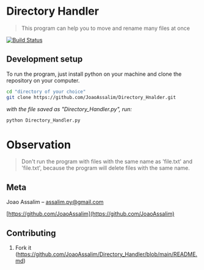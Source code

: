 # Directory Handler
> This program can help you to move and rename many files at once

[![Build Status][travis-image]][travis-url]

## Development setup

To run the program, just install python on your machine and clone the repository on your computer.
```sh
cd "directory of your choice"
git clone https://github.com/JoaoAssalim/Directory_Hnalder.git
```

*with the file saved as "Directory_Handler.py", run:*

```sh
python Directory_Handler.py
```
# Observation
> Don't run the program with files with the same name as 'file.txt' and 'file.txt', because the program will delete files with the same name.


## Meta

Joao Assalim – assalim.py@gmail.com

[https://github.com/JoaoAssalim](https://github.com/JoaoAssalim)

## Contributing

1. Fork it (<https://github.com/JoaoAssalim/Directory_Handler/blob/main/README.md>)

<!-- Markdown link & img dfn's -->
[travis-image]: https://img.shields.io/travis/dbader/node-datadog-metrics/master.svg?style=flat-square
[travis-url]: https://travis-ci.org/dbader/node-datadog-metrics
